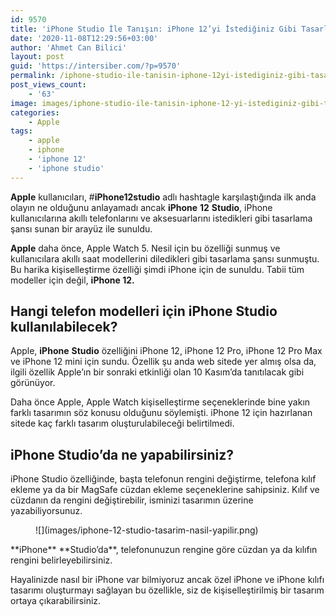 ```yaml
---
id: 9570
title: 'iPhone Studio İle Tanışın: iPhone 12’yi İstediğiniz Gibi Tasarlayın'
date: '2020-11-08T12:29:56+03:00'
author: 'Ahmet Can Bilici'
layout: post
guid: 'https://intersiber.com/?p=9570'
permalink: /iphone-studio-ile-tanisin-iphone-12yi-istediginiz-gibi-tasarlayin/
post_views_count:
    - '63'
image: images/iphone-studio-ile-tanisin-iphone-12-yi-istediginiz-gibi-tasarlayin.png
categories:
    - Apple
tags:
    - apple
    - iphone
    - 'iphone 12'
    - 'iphone studio'
---
```


**Apple** kullanıcıları, #**iPhone12studio** adlı hashtagle karşılaştığında ilk anda olayın ne olduğunu anlayamadı ancak **iPhone** **12** **Studio**, iPhone kullanıcılarına akıllı telefonlarını ve aksesuarlarını istedikleri gibi tasarlama şansı sunan bir arayüz ile sunuldu.

**Apple** daha önce, Apple Watch 5. Nesil için bu özelliği sunmuş ve kullanıcılara akıllı saat modellerini diledikleri gibi tasarlama şansı sunmuştu. Bu harika kişiselleştirme özelliği şimdi iPhone için de sunuldu. Tabii tüm modeller için değil, **iPhone 12.**

## Hangi telefon modelleri için iPhone Studio kullanılabilecek?

Apple, **iPhone** **Studio** özelliğini iPhone 12, iPhone 12 Pro, iPhone 12 Pro Max ve iPhone 12 mini için sundu. Özellik şu anda web sitede yer almış olsa da, ilgili özellik Apple’ın bir sonraki etkinliği olan 10 Kasım’da tanıtılacak gibi görünüyor.

Daha önce Apple, Apple Watch kişiselleştirme seçeneklerinde bine yakın farklı tasarımın söz konusu olduğunu söylemişti. iPhone 12 için hazırlanan sitede kaç farklı tasarım oluşturulabileceği belirtilmedi.

## iPhone Studio’da ne yapabilirsiniz?

iPhone Studio özelliğinde, başta telefonun rengini değiştirme, telefona kılıf ekleme ya da bir MagSafe cüzdan ekleme seçeneklerine sahipsiniz. Kılıf ve cüzdanın da rengini değiştirebilir, isminizi tasarımın üzerine yazabiliyorsunuz.

<figure class="wp-block-image size-large">![](images/iphone-12-studio-tasarim-nasil-yapilir.png)</figure>**iPhone** **Studio’da**, telefonunuzun rengine göre cüzdan ya da kılıfın rengini belirleyebilirsiniz.

Hayalinizde nasıl bir iPhone var bilmiyoruz ancak özel iPhone ve iPhone kılıfı tasarımı oluşturmayı sağlayan bu özellikle, siz de kişiselleştirilmiş bir tasarım ortaya çıkarabilirsiniz.